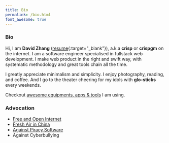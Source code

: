 ```yaml
---
title: Bio
permalink: /bio.html
font_awesome: true
---
```

### Bio

Hi, I am **David Zhang** ([resume](https://crispgm.com/resume/){:target="_blank"}), a.k.a **crisp** or **crispgm** on the internet. I am a software engineer specialised in fullstack web development. I make web product in the right and swift way, with systematic methodology and great tools chain all the time.

I greatly appreciate minimalism and simplicity. I enjoy photography, reading, and coffee. And I go to the theater cheering for my idols with **glo-sticks** every weekends.

Checkout [awesome equipments, apps & tools](/page/my-tools.html) I am using.

### Advocation

* [Free and Open Internet](https://www.google.com/intl/en/takeaction/)
* [Fresh Air in China](/page/environment-pollution-in-a-photographer-view.html)
* [Against Piracy Software](/page/piracy-software-or-app.html)
* Against Cyberbullying
